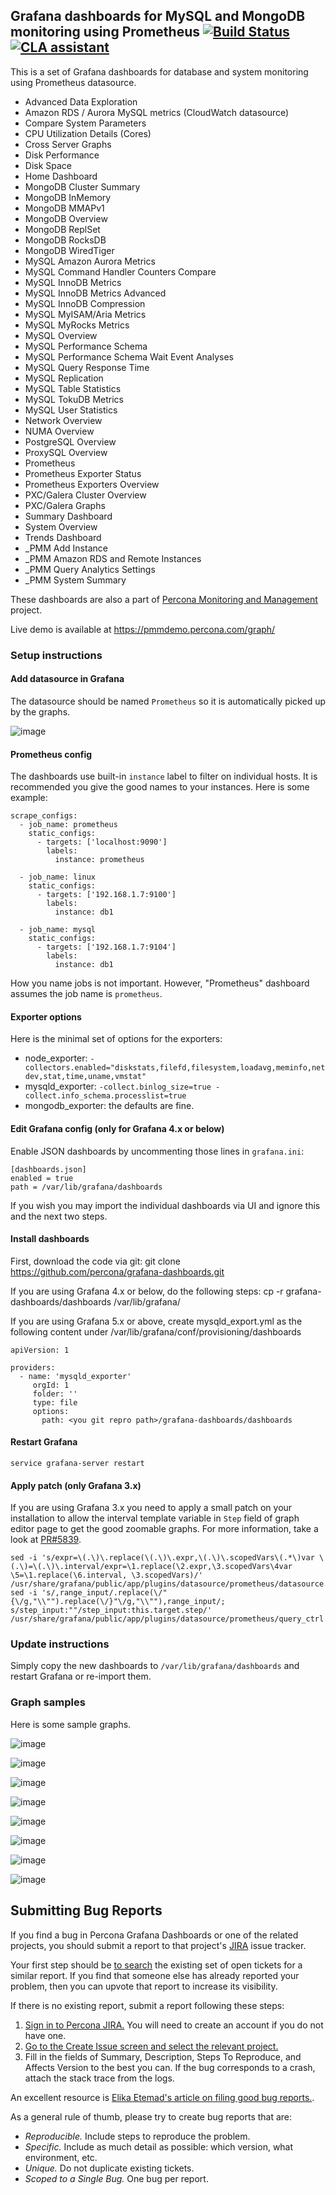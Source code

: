 ## Grafana dashboards for MySQL and MongoDB monitoring using Prometheus [![Build Status](https://travis-ci.org/percona/grafana-dashboards.svg?branch=master)](https://travis-ci.org/percona/grafana-dashboards)[![CLA assistant](https://cla-assistant.percona.com/readme/badge/percona/grafana-dashboards)](https://cla-assistant.percona.com/percona/grafana-dashboards)

This is a set of Grafana dashboards for database and system monitoring using Prometheus datasource.
 
 
 * Advanced Data Exploration
 * Amazon RDS / Aurora MySQL metrics (CloudWatch datasource)
 * Compare System Parameters
 * CPU Utilization Details (Cores)
 * Cross Server Graphs
 * Disk Performance
 * Disk Space
 * Home Dashboard
 * MongoDB Cluster Summary
 * MongoDB InMemory
 * MongoDB MMAPv1
 * MongoDB Overview
 * MongoDB ReplSet
 * MongoDB RocksDB
 * MongoDB WiredTiger
 * MySQL Amazon Aurora Metrics
 * MySQL Command Handler Counters Compare
 * MySQL InnoDB Metrics
 * MySQL InnoDB Metrics Advanced
 * MySQL InnoDB Compression
 * MySQL MyISAM/Aria Metrics
 * MySQL MyRocks Metrics
 * MySQL Overview
 * MySQL Performance Schema
 * MySQL Performance Schema Wait Event Analyses
 * MySQL Query Response Time
 * MySQL Replication
 * MySQL Table Statistics
 * MySQL TokuDB Metrics
 * MySQL User Statistics
 * Network Overview
 * NUMA Overview
 * PostgreSQL Overview
 * ProxySQL Overview
 * Prometheus
 * Prometheus Exporter Status
 * Prometheus Exporters Overview
 * PXC/Galera Cluster Overview
 * PXC/Galera Graphs
 * Summary Dashboard
 * System Overview
 * Trends Dashboard
 * _PMM Add Instance
 * _PMM Amazon RDS and Remote Instances
 * _PMM Query Analytics Settings
 * _PMM System Summary



These dashboards are also a part of [Percona Monitoring and Management](https://www.percona.com/doc/percona-monitoring-and-management/index.html) project.

Live demo is available at https://pmmdemo.percona.com/graph/

### Setup instructions

#### Add datasource in Grafana

The datasource should be named `Prometheus` so it is automatically picked up by the graphs.

![image](assets/datasource.png)

#### Prometheus config

The dashboards use built-in `instance` label to filter on individual hosts.
It is recommended you give the good names to your instances. Here is some example:

    scrape_configs:
      - job_name: prometheus
        static_configs:
          - targets: ['localhost:9090']
            labels:
              instance: prometheus

      - job_name: linux
        static_configs:
          - targets: ['192.168.1.7:9100']
            labels:
              instance: db1

      - job_name: mysql
        static_configs:
          - targets: ['192.168.1.7:9104']
            labels:
              instance: db1

How you name jobs is not important. However, "Prometheus" dashboard assumes the job name is `prometheus`.

#### Exporter options

Here is the minimal set of options for the exporters:

 * node_exporter: `-collectors.enabled="diskstats,filefd,filesystem,loadavg,meminfo,netdev,stat,time,uname,vmstat"`
 * mysqld_exporter: `-collect.binlog_size=true -collect.info_schema.processlist=true`
 * mongodb_exporter: the defaults are fine.

#### Edit Grafana config (only for Grafana 4.x or below)

Enable JSON dashboards by uncommenting those lines in `grafana.ini`:

    [dashboards.json]
    enabled = true
    path = /var/lib/grafana/dashboards

If you wish you may import the individual dashboards via UI and ignore this and the next two steps.

#### Install dashboards

First, download the code via git:
    git clone https://github.com/percona/grafana-dashboards.git

If you are using Grafana 4.x or below, do the following steps:
    cp -r grafana-dashboards/dashboards /var/lib/grafana/

If you are using Grafana 5.x or above, create mysqld_export.yml as the following content under /var/lib/grafana/conf/provisioning/dashboards

    apiVersion: 1

    providers:
      - name: 'mysqld_exporter'
         orgId: 1
         folder: ''
         type: file
         options:
           path: <you git repro path>/grafana-dashboards/dashboards

#### Restart Grafana

    service grafana-server restart

#### Apply patch (only Grafana 3.x)

If you are using Grafana 3.x you need to apply a small patch on your installation to allow the interval template variable in `Step` field of graph editor page
to get the good zoomable graphs. For more information, take a look at [PR#5839](https://github.com/grafana/grafana/pull/5839).

    sed -i 's/expr=\(.\)\.replace(\(.\)\.expr,\(.\)\.scopedVars\(.*\)var \(.\)=\(.\)\.interval/expr=\1.replace(\2.expr,\3.scopedVars\4var \5=\1.replace(\6.interval, \3.scopedVars)/' /usr/share/grafana/public/app/plugins/datasource/prometheus/datasource.js
    sed -i 's/,range_input/.replace(\/"{\/g,"\\"").replace(\/}"\/g,"\\""),range_input/; s/step_input:""/step_input:this.target.step/' /usr/share/grafana/public/app/plugins/datasource/prometheus/query_ctrl.js

### Update instructions

Simply copy the new dashboards to `/var/lib/grafana/dashboards` and restart Grafana or re-import them.

### Graph samples

Here is some sample graphs.

![image](assets/sample1.png)

![image](assets/sample2.png)

![image](assets/sample3.png)

![image](assets/sample4.png)

![image](assets/sample5.png)

![image](assets/sample6.png)

![image](assets/sample7.png)

![image](assets/sample8.png)


## Submitting Bug Reports

If you find a bug in Percona Grafana Dashboards  or one of the related projects, you should submit a report to that project's [JIRA](https://jira.percona.com) issue tracker.

Your first step should be [to search](https://jira.percona.com/issues/?jql=project%20%3D%20PMM%20AND%20component%20%3D%20%22Grafana%20Dashboards%22) the existing set of open tickets for a similar report. If you find that someone else has already reported your problem, then you can upvote that report to increase its visibility.

If there is no existing report, submit a report following these steps:

1. [Sign in to Percona JIRA.](https://jira.percona.com/login.jsp) You will need to create an account if you do not have one.
2. [Go to the Create Issue screen and select the relevant project.](https://jira.percona.com/secure/CreateIssueDetails!init.jspa?pid=11600&issuetype=1&priority=3&components=11307)
3. Fill in the fields of Summary, Description, Steps To Reproduce, and Affects Version to the best you can. If the bug corresponds to a crash, attach the stack trace from the logs.

An excellent resource is [Elika Etemad's article on filing good bug reports.](http://fantasai.inkedblade.net/style/talks/filing-good-bugs/).

As a general rule of thumb, please try to create bug reports that are:

- *Reproducible.* Include steps to reproduce the problem.
- *Specific.* Include as much detail as possible: which version, what environment, etc.
- *Unique.* Do not duplicate existing tickets.
- *Scoped to a Single Bug.* One bug per report.

